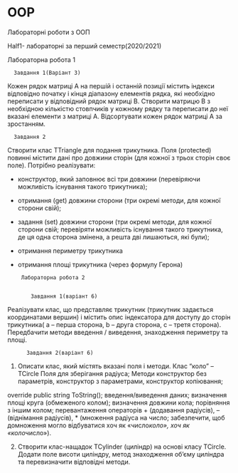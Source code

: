 # OOP

Лабораторні роботи з ООП


Half1- лабораторні за перший семестр(2020/2021)

  
  Лабораторна робота 1
   
      Завдання 1(Варіант 3)
        
Кожен рядок матриці A на першій і останній позиції містить індекси відповідно початку і кінця діапазону елементів рядка, які необхідно переписати у відповідний рядок матриці B. Створити матрицю B з необхідною кількістю стовпчиків у кожному рядку та переписати до неї вказані елементи з матриці A. Відсортувати кожен рядок матриці A за зростанням.
      
      Завдання 2
      
Створити клас TTriangle для подання трикутника. Поля (protected) повинні містити дані про довжини сторін (для кожної з трьох сторін своє поле). Потрібно реалізувати:
* конструктор, який заповнює всі три довжини (перевіряючи можливість існування такого трикутника);
* отримання (get) довжини сторони (три окремі методи, для кожної сторони свій);
* задання (set) довжини сторони (три окремі методи, для кожної сторони свій; перевіряти можливість існування такого трикутника, де ця одна сторона змінена, а решта дві лишаються, які були);
* отримання периметру трикутника
* отримання площі трикутника (через формулу Герона)

  
       Лабораторна робота 2
  
  
          Завдання 1(варіант 6)
  
Реалізувати клас, що представляє трикутник (трикутник задається координатами вершин) і містить опис індексатора для доступу до сторін трикутника( a – перша сторона, b – друга сторона, c – третя сторона). Передбачити методи введення / виведення, знаходження периметру та площі.


          Завдання 2(варіант 6)
  
1. Описати клас, який містять вказані поля і методи.
Клас “коло” – TCircle
Поля  для зберігання радіуса;
Методи  конструктор без параметрів, конструктор з параметрами, конструктор копіювання;

override public string ToString();
введення/виведення даних;
визначення площі круга (обмеженого колом);
визначення довжини кола;
порівняння з іншим колом;
перевантаження операторів + (додавання радіусів), – (віднімання радіусів), * (множення радіуса на число; забезпечити, щоб домноження могло відбуватися хоч як «число*коло», хоч як «коло*число»).

2. Створити клас-нащадок TCylinder (циліндр) на основі класу TCircle. Додати поле висоти
циліндру, метод знаходження об’єму циліндра та перевизначити відповідні методи.
